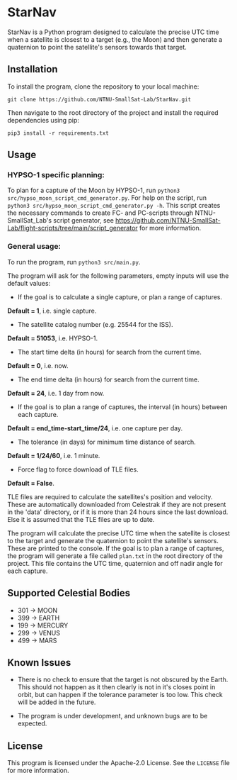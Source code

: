 # StarNav

StarNav is a Python program designed to calculate the precise UTC time when a satellite is closest to a target (e.g., the Moon) and then generate a quaternion to point the satellite's sensors towards that target.

## Installation

To install the program, clone the repository to your local machine:

`git clone https://github.com/NTNU-SmallSat-Lab/StarNav.git`

Then navigate to the root directory of the project and install the required dependencies using pip:

`pip3 install -r requirements.txt`

## Usage

### HYPSO-1 specific planning:
To plan for a capture of the Moon by HYPSO-1, run `python3 src/hypso_moon_script_cmd_generator.py`. 
For help on the script, run `python3 src/hypso_moon_script_cmd_generator.py -h`.
This script creates the necessary commands to create FC- and PC-scripts through NTNU-SmallSat_Lab's script generator, see https://github.com/NTNU-SmallSat-Lab/flight-scripts/tree/main/script_generator for more information.

### General usage:

To run the program, run `python3 src/main.py`.

The program will ask for the following parameters, empty inputs will use the default values:

* If the goal is to calculate a single capture, or plan a range of captures. 

**Default = 1**, i.e. single capture.

* The satellite catalog number (e.g. 25544 for the ISS). 

**Default = 51053**, i.e. HYPSO-1.

* The start time delta (in hours) for search from the current time. 

**Default = 0**, i.e. now.

* The end time delta (in hours) for search from the current time. 

**Default = 24**, i.e. 1 day from now.

* If the goal is to plan a range of captures, the interval (in hours) between each capture.

**Default = end_time-start_time/24**, i.e. one capture per day.

* The tolerance (in days) for minimum time distance of search. 

**Default = 1/24/60**, i.e. 1 minute.

* Force flag to force download of TLE files. 

**Default = False**.

TLE files are required to calculate the satellites's position and velocity. These are automatically downloaded from Celestrak if they are not present in the 'data' directory, or if it is more than 24 hours since the last download. Else it is assumed that the TLE files are up to date.

The program will calculate the precise UTC time when the satellite is closest to the target and generate the quaternion to point the satellite's sensors. These are printed to the console. If the goal is to plan a range of captures, the program will generate a file called `plan.txt` in the root directory of the project. This file contains the UTC time, quaternion and off nadir angle for each capture.

## Supported Celestial Bodies
* 301 -> MOON
* 399 -> EARTH 
* 199 -> MERCURY
* 299 -> VENUS
* 499 -> MARS

## Known Issues

* There is no check to ensure that the target is not obscured by the Earth. This should not happen as it then clearly is not in it's closes point in orbit, but can happen if the tolerance parameter is too low. This check will be added in the future.

* The program is under development, and unknown bugs are to be expected.

## License

This program is licensed under the Apache-2.0 License. See the `LICENSE` file for more information.